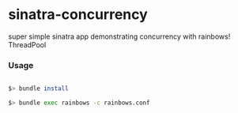 sinatra-concurrency
===================

super simple sinatra app demonstrating concurrency with rainbows! ThreadPool


### Usage

```bash

$> bundle install

$> bundle exec rainbows -c rainbows.conf

```